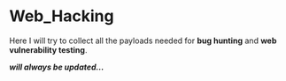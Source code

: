 # Web_Hacking
Here I will try to collect all the payloads needed for **bug hunting** and **web vulnerability testing**.

***will always be updated...***
